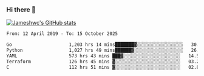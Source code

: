### Hi there 👋

[![Jameshwc's GitHub stats](https://github-readme-stats.vercel.app/api?username=jameshwc)](https://github.com/anuraghazra/github-readme-stats)

<!--START_SECTION:waka-->

```txt
From: 12 April 2019 - To: 15 October 2025

Go                     1,203 hrs 14 mins███████▓░░░░░░░░░░░░░░░░░   30.57 %
Python                 1,027 hrs 49 mins██████▓░░░░░░░░░░░░░░░░░░   26.11 %
YAML                   573 hrs 43 mins ███▓░░░░░░░░░░░░░░░░░░░░░   14.57 %
Terraform              126 hrs 45 mins ▓░░░░░░░░░░░░░░░░░░░░░░░░   03.22 %
C                      112 hrs 51 mins ▓░░░░░░░░░░░░░░░░░░░░░░░░   02.87 %
```

<!--END_SECTION:waka-->